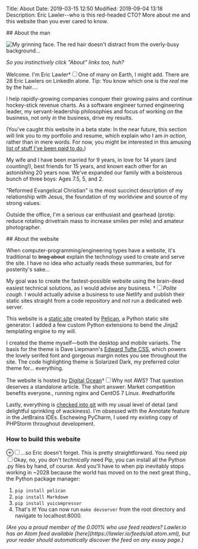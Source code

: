 Title: About
Date: 2019-03-15 12:50
Modified: 2019-09-04 13:18
Description: Eric Lawler--who is this red-headed CTO? More about me and this website than you ever cared to know.

<section markdown="1">
## About the man

![My grinning face. The red hair doesn't distract from the overly-busy background...]({static}/images/eric_head.jpg)

*So you instinctively click "About" links too, huh?*

 Welcome. I'm Eric Lawler<label for="sn-eric-count" class="margin-toggle">&#8224;</label><input type="checkbox" id="sn-eric-count" class="margin-toggle"><span class="marginnote">One of many on Earth, I might add. There are 28 Eric Lawlers on LinkedIn alone. Tip: You know which one is the *real* me by the hair&hellip;</span>.
 
I help rapidly-growing companies conquer their growing pains and continue hockey-stick revenue charts. As a software engineer turned engineering leader, my servant-leadership philosophies and focus of working *on* the business, not only *in* the business, drive my results.

(You've caught this website in a beta state: In the near future, this section will link you to my portfolio and resume, which explain who I am *in action*, rather than in mere words. For now, you might be interested in this amusing [list of stuff I've been paid to do.](/stuff-ive-done/))

My wife and I have been married for 9 years, in love for 14 years (and counting!), best friends for 15 years, and known each other for an astonishing 20 years now. We've expanded our family with a boisterous bunch of three boys: Ages 7.5, 5, and 2.

"Reformed Evangelical Christian" is the most succinct description of my relationship with Jesus, the foundation of my worldview and source of my strong values.

Outside the office, I'm a serious car enthusiast and gearhead (protip: reduce rotating drivetrain mass to increase smiles per mile) and amateur photographer.
</section>
<section markdown="1">
## About the website

When computer-programming/engineering types have a website, it's traditional to <del>brag about</del> explain the technology used to create and serve the site. I have no idea who actually reads these summaries, but for posterity's sake&hellip;

My goal was to create the fastest-possible website using the brain-dead easiest technical solutions, as I would advise any business. <label for="sn-brain" class="margin-toggle">&#8224;</label><input type="checkbox" id="sn-brain" class="margin-toggle"><span class="marginnote">*Polite cough.* I would actually advise a business to use Netlify and publish their static sites straight from a code repository and *not* run a dedicated web server.</span>

This website is a <a href="https://en.wikipedia.org/wiki/Static_web_page" rel="noopener" target=_blank>static site</a> created by <a href="https://blog.getpelican.com/" rel="noopener" target=_blank>Pelican</a>, a Python static site generator. I added a few custom Python extensions to bend the Jinja2 templating engine to my will.

I created the theme myself&mdash;both the desktop and mobile variants. The basis for the theme is Dave Liepmann's <a href="https://edwardtufte.github.io/tufte-css/" rel="noopener" target=_blank>Edward Tufte CSS</a>, which powers the lovely serifed font and gorgeous margin notes you see throughout the site. The code highlighting theme is Solarized Dark, my preferred color theme for... everything.

The website is hosted by <a href="https://cloud.digitalocean.com/" rel="noopener" target=_blank>Digital Ocean</a><label for="sn-do" class="margin-toggle">&#8224;</label><input type="checkbox" id="sn-do" class="margin-toggle"><span class="marginnote">Why not AWS? That question deserves a standalone article. The short answer: Market competition benefits everyone.</span>, running nginx and CentOS 7 Linux. #redhatforlife

Lastly, everything is [checked into git](https://github.com/Eiriksmal/lawler-dot-io) with my usual level of detail (and delightful sprinkling of wackiness). I'm obsessed with the Annotate feature in the JetBrains IDEs. Eschewing PyCharm, I used my existing copy of PHPStorm throughout development.

### How to build this website
<label for="mn-forme" class="margin-toggle">&#8853;</label><input type="checkbox" id="mn-forme" class="margin-toggle"><span class="marginnote">&hellip;so Eric doesn't forget.</span>
This is pretty straightforward. You need pip<label for="sn-noyoudont" class="margin-toggle sidenote-number"></label><input type="checkbox" id="sn-noyoudont" class="margin-toggle"><span class="sidenote">Okay, no, you don't *technically* need Pip, you can install all the Python .py files by hand, of course. And you'll have to when pip inevitably stops working in ~2028 because the world has moved on to the next great thing.</span>, the Python package manager:

1. `pip install pelican`
2. `pip install Markdown`
3. `pip install yuicompressor`
4. That's it! You can now run `make devserver` from the root directory and navigate to localhost:8000.
</section>
<section markdown="1">
<em>(Are you a proud member of the 0.001% who use feed readers? Lawler.io has an Atom feed available [here](https://lawler.io/feeds/all.atom.xml), but your reader should automatically discover the feed on any essay page.)</em>
</section>
